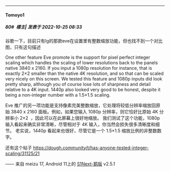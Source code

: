 

*****

####  Tomoyo1  
##### 80#         楼主| 发表于 2022-10-25 08:33

谷歌一下，目前只有lg的那款eve在设置里有整数缩放功能，但也找不到一个对比图，只有这句描述

One other feature Eve promote is the support for pixel perfect integer scaling which handles the scaling of lower resolutions back to the panels native 3840 x 2160. If you input a 1080p resolution for instance, that is exactly 2×2 smaller than the native 4K resolution, and so that can be scaled very nicely on this screen. We tested this feature and 1080p inputs did look pretty sharp, although you of course lose lots of sharpness and detail relative to a 4K input. 1440p also looked very good to be honest, despite it being a non-integer number with a 1.5×1.5 scaling.

Eve 推广的另一项功能是支持像素完美整数缩放，它处理将较低分辨率缩放回原始 3840 x 2160 面板。例如，如果您输入 1080p 分辨率，则它恰好比原始 4K 分辨率小 2×2  ，因此可以在此屏幕上很好地缩放。 我们测试了这个功能，1080p 输入看起来确实非常清晰，尽管相对于 4K 输入，你当然会损失很多清晰度和细节。 老实说，1440p 看起来也很好，尽管它是一个 1.5×1.5 缩放比例的非整数数字。

还有这个帖子
https://dough.community/t/has-anyone-tested-integer-scaling/31125/21

—— 来自 meizu 17, Android 11上的 [S1Next-鹅版](https://github.com/ykrank/S1-Next/releases) v2.5.1

